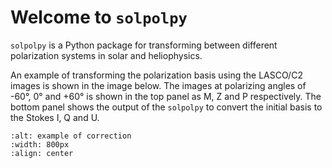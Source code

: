 # Welcome to `solpolpy`

`solpolpy` is a Python package for transforming between different polarization
systems in solar and heliophysics.


An example of transforming the polarization basis using the LASCO/C2 images is 
shown in the image below.
The images at polarizing angles of -60°, 0° and +60° is shown in the top panel as 
M, Z and P respectively.
The bottom panel shows the output of the `solpolpy` to convert the initial basis 
to the Stokes I, Q and U.

```{image} images/eg_image.png
:alt: example of correction
:width: 800px
:align: center
```